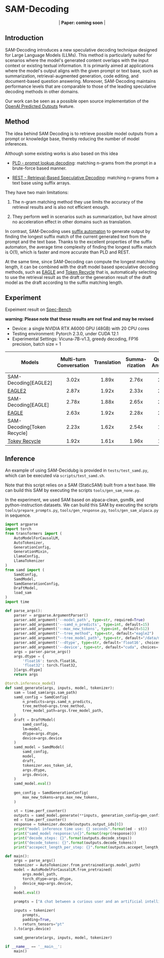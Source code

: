 # SAM-Decoding

<p align="center">
| <b>Paper: coming soon</b></a> |
</p>

## Introduction

SAM-Decoding introduces a new speculative decoding technique designed for Large Language Models (LLMs). This method is particularly suited for scenarios where the model's generated content overlaps with the input context or existing textual information. It is primarily aimed at applications where the model's output aligns with the given prompt or text base, such as summarization, retrieval-augmented generation, code editing, and document-based question answering. Moreover, SAM-Decoding maintains performance levels that are comparable to those of the leading speculative decoding methods in other domains.

Our work can be seen as a possible open source implementation of the [OpenAI Predicted Outputs](https://community.openai.com/t/introducing-predicted-outputs/1004502) feature.

## Method

The idea behind SAM Decoding is to retrieve possible model outputs from a prompt or knowledge base, thereby reducing the number of model inferences.

Although some existing works is also based on this idea

- [PLD - prompt lookup decoding](https://github.com/apoorvumang/prompt-lookup-decoding): matching n-grams from the prompt in a brute-force based manner.

- [REST - Retrieval-Based Speculative Decoding](https://github.com/FasterDecoding/REST): matching n-grams from a text base using suffix arrays.

They have two main limitations:

1. The n-gram matching method they use limits the accuracy of the retrieval results and is also not efficient enough.

2. They perform well in scenarios such as summarization, but have almost no acceleration effect in other domains such as translation.

In contrast, SAM-Decoding uses [suffix automaton](https://en.wikipedia.org/wiki/Suffix_automaton) to generate output by finding the longest suffix match of the current generated text from the prompt and the text base. Thanks to the excellent properties of the suffix automaton, the average time complexity of finding the longest suffix match is O(1), which is faster and more accurate than PLD and REST.

At the same time, since SAM-Decoding can compute the longest matching length, it can be combined with the draft model based speculative decoding methods, such as [EAGLE](https://github.com/SafeAILab/EAGLE) and [Token Recycle](https://arxiv.org/abs/2408.08696) that is, automatically selecting to use the retrieval result as the draft or the generation result of the draft model as the draft according to the suffix matching length.

## Experiment

Expeiment result on [Spec-Bench](https://github.com/hemingkx/Spec-Bench)

**warning: Please note that these results are not final and may be revised**

- Device: a single NVIDIA RTX A6000 GPU (48GB) with 20 CPU cores
- Testing environment: Pytorch 2.3.0, under CUDA 12.1
- Experimental Settings: Vicuna-7B-v1.3, greedy decoding, FP16 precision, batch size = 1

| Models                                                        | Multi-turn Conversation | Translation | Summa-rization | Question Answering | Mathematical Reasoning | Retrieval-aug. Generation | #Mean Accepted Tokens |  Overall  |
| ------------------------------------------------------------  | :---------------------: | :---------: | :------------: | :----------------: | :--------------------: | :-----------------------: | :-------------------: | :-------: |
| SAM-Decoding\[EAGLE2\]                                        |          3.02x          |    1.89x    |     2.76x      |       2.19x        |         2.83x          |           2.23x           |         3.49          |   2.49x   |
| [EAGLE2](https://github.com/SafeAILab/EAGLE)                  |          2.87x          |    1.92x    |     2.33x      |       2.20x        |         2.88x          |           2.03x           |         4.36          |   2.38x   |
| SAM-Decoding\[EAGLE\]                                         |          2.78x          |    1.88x    |     2.65x      |       2.12x        |         2.57x          |           2.10x           |         3.77          |   2.35x   |
| [EAGLE](https://huggingface.co/blog/assisted-generation)      |          2.63x          |    1.92x    |     2.28x      |       2.11x        |         2.64x          |           1.95x           |         3.57          |   2.27x   |
| SAM-Decoding\[Token Recycle\]                                 |          2.23x          |    1.62x    |     2.54x      |       1.81x        |         2.13x          |           1.87x           |         2.98          |   2.03x   |
| [Tokey Recycle](https://arxiv.org/abs/2408.08696)             |          1.92x          |    1.61x    |     1.96x      |       1.71x        |         2.16x          |           1.68x           |         2.83          |   1.84x   |


## Inference

An example of using SAM-Decidubg is provided in `tests/test_samd.py`, which can be executed via `scripts/test_samd.sh`. 

Note that this script relies on a SAM (StaticSAM) built from a text base. We can build this SAM by executing the scripts `tools/gen_sam_none.py`.

In the experiment, we used SAM based on alpaca-clean, gsm8k, and python-instruction datasets. We can build this SAM by executing the scripts `tools/prepare_prompts.py`, `tools/gen_response.py`, `tools/gen_sam_alpaca.py` in sequence.

```python
import argparse
import torch
from transformers import (
    AutoModelForCausalLM, 
    AutoTokenizer, 
    GenerationConfig,
    GenerationMixin,
    LlamaConfig,
    LlamaTokenizer
)
from samd import (
    SamdConfig, 
    SamdModel, 
    SamdGenerationConfig,
    DraftModel,
    load_sam
)
import time

def parse_args():
    parser = argparse.ArgumentParser()
    parser.add_argument('--model_path', type=str, required=True)
    parser.add_argument('--samd_n_predicts', type=int, default=15)
    parser.add_argument('--max_new_tokens', type=int, default=512)
    parser.add_argument("--tree_method", type=str, default="eagle2")
    parser.add_argument("--tree_model_path", type=str, default="/data/models/EAGLE-Vicuna-7B-v1.3")
    parser.add_argument('--dtype', type=str, default='float16', choices=['float16', 'float32'])
    parser.add_argument('--device', type=str, default="cuda", choices=['cuda', 'cpu'])
    args = parser.parse_args()
    args.dtype = {
        'float16': torch.float16,
        'float32': torch.float32,
    }[args.dtype]
    return args

@torch.inference_mode()
def samd_generate(args, inputs, model, tokenizer):
    sam = load_sam(args.sam_path)
    samd_config = SamdConfig(
        n_predicts=args.samd_n_predicts,
        tree_method=args.tree_method,
        tree_model_path=args.tree_model_path,
    )
    draft = DraftModel(
        samd_config, 
        lm=model,
        dtype=args.dtype,
        device=args.device
    )
    samd_model = SamdModel(
        samd_config, 
        model, 
        draft, 
        tokenizer.eos_token_id,
        args.dtype,
        args.device,
    )
    samd_model.eval()
    
    gen_config = SamdGenerationConfig(
        max_new_tokens=args.max_new_tokens,
    )

    st = time.perf_counter()
    outputs = samd_model.generate(**inputs, generation_config=gen_config)
    ed = time.perf_counter()
    response = tokenizer.decode(outputs.output_ids[0])
    print("model inference time use: {} seconds".format(ed - st))
    print("samd_model response:\n{}".format(repr(response)))
    print("decode_steps: {}".format(outputs.decode_steps))
    print("decode_tokens: {}".format(outputs.decode_tokens))
    print("accepect_length_per_step: {}".format(outputs.accepet_length_per_step))

def main():
    args = parse_args()
    tokenizer = AutoTokenizer.from_pretrained(args.model_path)
    model = AutoModelForCausalLM.from_pretrained(
        args.model_path, 
        torch_dtype=args.dtype, 
        device_map=args.device,
    )
    model.eval()
    
    prompts = ["A chat between a curious user and an artificial intelligence assistant. The assistant gives helpful, detailed, and polite answers to the user\'s questions.\n\nUSER: Embrace the role of Sheldon from \"The Big Bang Theory\" as we delve into our conversation. Don\u2019t start with phrases like \"As Sheldon\". Let's kick things off with the following question: \"What is your opinion on hand dryers?\"\n\nASSISTANT: "]

    inputs = tokenizer(
        prompts, 
        padding=True, 
        return_tensors="pt"
    ).to(args.device)
    
    samd_generate(args, inputs, model, tokenizer)

if __name__ == '__main__':
    main()

```